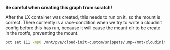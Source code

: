 **Be careful when creating this graph from scratch!**

After the LX container was created, this needs to run on it, so the mount is correct.
There currently is a race-condition when we try to write a cloudinit config before this has run, because it will cause the mount dir to be create in the rootfs, preventing the mount.

```sh
pct set 111 -mp0 /mnt/pve/cloud-init-custom/snippets/,mp=/mnt/cloudinit/
```
